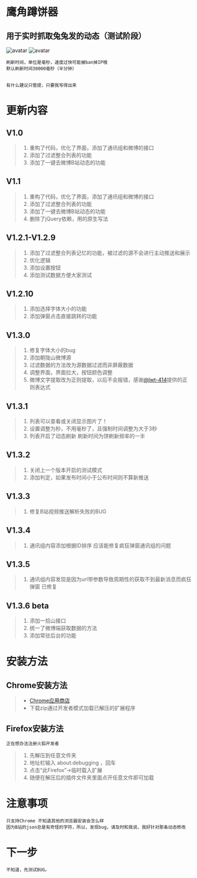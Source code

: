 # 鹰角蹲饼器

## 用于实时抓取兔兔发的动态（测试阶段）
 ![avatar](https://raw.githubusercontent.com/LiuZiYang1/Dun-Cookie/master/mdImg/1.png)
 ![avatar](https://raw.githubusercontent.com/LiuZiYang1/Dun-Cookie/master/mdImg/2.png)


    刷新时间，单位是毫秒，速度过快可能被ban掉IP哦
    默认刷新时间30000毫秒（半分钟）
    

    有什么建议只管提，只要我写得出来

# 更新内容
## V1.0
> 1. 重构了代码，优化了界面，添加了通讯组和微博的接口
> 2. 添加了过滤整合列表的功能
> 3. 添加了一键去微博B站动态的功能

## V1.1
> 1. 重构了代码，优化了界面，添加了通讯组和微博的接口
> 2. 添加了过滤整合列表的功能
> 3. 添加了一键去微博B站动态的功能
> 4. 删除了jQuery依赖，用的原生写法

## V1.2.1-V1.2.9
> 1. 添加了过滤整合列表记忆的功能，被过滤的源不会进行主动推送和展示
> 2. 优化逻辑
> 3. 添加设置按钮
> 4. 添加测试数据方便大家测试

## V1.2.10
> 1. 添加选择字体大小的功能
> 2. 添加弹窗点击直接跳转的功能

## V1.3.0
> 1. 修复字体大小的bug
> 2. 添加朝陇山微博源
> 3. 过滤数据的方法改为源数据过滤而非屏蔽数据
> 4. 调整界面，界面拉大，按钮颜色调整
> 5. 微博文字提取改为正则提取，以后不会报错，感谢[@lwt-414](https://github.com/lwt-414)提供的正则表达式

## V1.3.1
> 1. 列表可以查看或关闭显示图片了！
> 2. 设置调整为秒，不用毫秒了，且强制时间调整为大于3秒
> 3. 列表开启了动态刷新 刷新时间为饼刷新频率的一半

## V1.3.2
> 1. 关闭上一个版本开启的测试模式
> 2. 添加判定，如果发布时间小于公布时间则不算新推送

## V1.3.3
> 1. 修复B站视频推送解析失败的BUG

## V1.3.4
> 1. 通讯组内容添加根据ID排序 应该能修复疯狂弹窗通讯组的问题

## V1.3.5
> 1. 通讯组内容发现是因为url带参数导致周期性的获取不到最新消息而疯狂弹窗 已修复

## V1.3.6 beta
> 1. 添加一拾山接口
> 2. 统一了微博端获取数据的方法
> 3. 添加常驻后台的功能

# 安装方法
## Chrome安装方法
> - [Chrome应用商店](https://chrome.google.com/webstore/detail/%E8%B9%B2%E9%A5%BC/gblmdllhbodefkmimbcjpflhjneagkkd?hl=zh-CN&authuser=0)
> - 下载zip通过开发者模式加载已解压的扩展程序
> 
## Firefox安装方法
    正在想办法注册火狐开发者
> 1. 先解压到任意文件夹
> 2. 地址栏输入 about:debugging ，回车
> 3. 点击“此Firefox”->临时载入扩展
> 4. 随便在解压后的插件文件夹里面点开任意文件即可加载

# 注意事项
    只支持Chrome 不知道其他的浏览器安装会怎么样
    因为B站的json总是有奇怪的字符，所以，发现bug，请及时和我说，我好针对那条动态修改

# 下一步
    不知道，先测试BUG。
